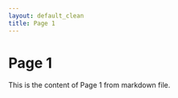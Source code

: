 ```yaml
---
layout: default_clean
title: Page 1
---
```


# Page 1

This is the content of Page 1 from markdown file.
